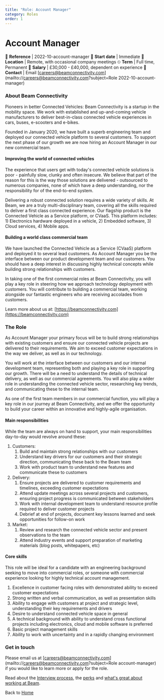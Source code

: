 ```yaml
---
title: "Role: Account Manager"
category: Roles
order: 1
---
```


<h1>Account Manager</h1>

📝 **Reference** | 2022-10-account-manager
📅 **Start date** | Immediate
📍 **Location** | Remote, with occasional company meetings
⏲ **Term** | Full time, Permanent
👛 **Salary** | £30,000 - £40,000, dependent on experience
📧 **Contact** | Email [careers@beamconnectivity.com](mailto://careers@beamconnectivity.com?subject=Role 2022-10-account-manager)

### About Beam Connectivity

Pioneers in better Connected Vehicles: Beam Connectivity is a startup in the mobility space. We work with established and up-and-coming vehicle manufacturers to deliver best-in-class connected vehicle experiences in cars, buses, e-scooters and e-bikes.

Founded in January 2020, we have built a superb engineering team and deployed our connected vehicle platform to several customers. To support the next phase of our growth we are now hiring an Account Manager in our new commercial team. 

#### Improving the world of connected vehicles

The experience that users get with today's connected vehicle solutions is poor - painfully slow, clunky and often insecure. We believe that part of the reason for this is the way those solutions are delivered - outsourced to numerous companies, none of which have a deep understanding, nor the responsibility for of the end-to-end system. 

Delivering a robust connected solution requires a wide variety of skills. At Beam, we are a truly multi-disciplinary team, covering all the skills required to deliver a first class connected experience. Our flagship product is the Connected Vehicle as a Service platform, or CVaaS. This platform includes: 1) Electronics hardware deployed in a vehicle, 2) Embedded software, 3) Cloud services, 4) Mobile apps. 

#### Building a world class commercial team

We have launched the Connected Vehicle as a Service (CVaaS) platform and deployed it to several lead customers. As Account Manager you be the interface between our product development team and our customers. You should have a deep interest in discussing highly technical concepts while building strong relationships with customers.

In taking one of the first commercial roles at Beam Connectivity, you will play a key role in steering how we approach technology deployment with customers. You will contribute to building a commercial team, working alongside our fantastic engineers who are receiving accolades from customers. 

Learn more about us at: [https://beamconnectivity.com](https://beamconnectivity.com)

### The Role

As Account Manager your primary focus will be to build strong relationships with existing customers and ensure our connected vehicle projects are delivered to their requirements. We aim to exceed customer expectations in the way we deliver, as well as in our technology. 

You will work at the interface between our customers and our internal development team, representing both and playing a key role in supporting our growth. There will be a need to understand the details of technical delivery, as well as our commercial agreements. You will also play a wider role in understanding the connected vehicle sector, researching key trends, and communicating these to the internal team. 

As one of the first team members in our commercial function, you will play a key role in our journey at Beam Connectivity, and we offer the opportunity to build your career within an innovative and highly-agile organisation.

#### Main responsibilities

While the team are always on hand to support, your main responsibilities day-to-day would revolve around these:

1. Customers:
    1. Build and maintain strong relationships with our customers
    1. Understand key drivers for our customers and their strategic direction, communicating these back to the Beam team
    1. Work with product team to understand new features and communicate these to customers
1. Delivery:
    1. Ensure projects are delivered to customer requirements and timelines, exceeding customer expectations
    1. Attend update meetings across several projects and customers, ensuring project progress is communicated between stakeholders
    1. Work with internal development team to understand resource profile required to deliver customer projects
    1. Debrief at end of projects, document key lessons learned and seek opportunities for follow-on work
1. Market:
    1. Review and research the connected vehicle sector and present observations to the team
    1. Attend industry events and support preparation of marketing materials (blog posts, whitepapers, etc)

#### Core skills

This role will be ideal for a candidate with an engineering background seeking to move into commercial roles, or someone with commercial experience looking for highly technical account management.

1. Excellence in customer facing roles with demonstrated ability to exceed customer expectations
1. Strong written and verbal communication, as well as presentation skills
1. Ability to engage with customers at project and strategic level, understanding their key requirements and drivers
1. Desire to understand connected vehicle space in general
1. A technical background with ability to understand cross functional projects including electronics, cloud and mobile software is preferred
1. Basic project management skills
1. Ability to work with uncertainty and in a rapidly changing environment



### Get in touch

Please email us at [careers@beamconnectivity.com](mailto://careers@beamconnectivity.com?subject=Role account-manager) if you would like to learn more or apply for the role.

Read about the [Interview process](/#interview-process), the [perks](/#beam-team-perks) and [what's great about working at Beam](/#life-at-beam).

Back to [Home](/)